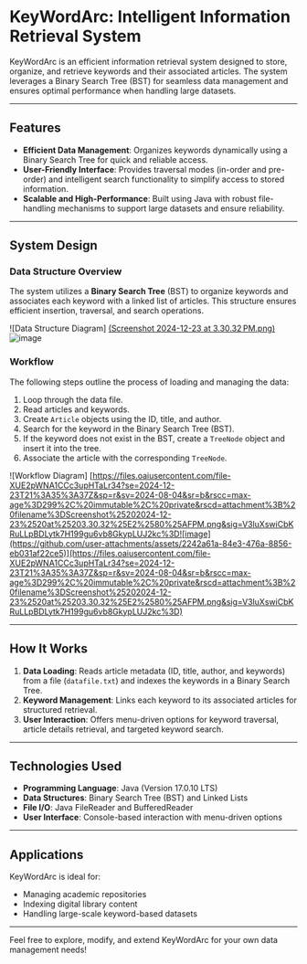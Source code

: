 # KeyWordArc: Intelligent Information Retrieval System

KeyWordArc is an efficient information retrieval system designed to store, organize, and retrieve keywords and their associated articles. The system leverages a Binary Search Tree (BST) for seamless data management and ensures optimal performance when handling large datasets.

---

## Features
- **Efficient Data Management**: Organizes keywords dynamically using a Binary Search Tree for quick and reliable access.
- **User-Friendly Interface**: Provides traversal modes (in-order and pre-order) and intelligent search functionality to simplify access to stored information.
- **Scalable and High-Performance**: Built using Java with robust file-handling mechanisms to support large datasets and ensure reliability.

---

## System Design
### **Data Structure Overview**
The system utilizes a **Binary Search Tree** (BST) to organize keywords and associates each keyword with a linked list of articles. This structure ensures efficient insertion, traversal, and search operations.

![Data Structure Diagram]
[(Screenshot 2024-12-23 at 3.30.32 PM.png)](https://files.oaiusercontent.com/file-PC9Aswdgp261hzb6oPEeNC?se=2024-12-23T21%3A35%3A37Z&sp=r&sv=2024-08-04&sr=b&rscc=max-age%3D299%2C%20immutable%2C%20private&rscd=attachment%3B%20filename%3Dimage.png&sig=NxrjTDXDLfCwdQMPkjLWFkctQSN7dUliwJLo%2BAUyDA0%3D)![image](https://github.com/user-attachments/assets/58b1880f-b9c8-4709-9a6b-0f38882643ed)

### **Workflow**
The following steps outline the process of loading and managing the data:
1. Loop through the data file.
2. Read articles and keywords.
3. Create `Article` objects using the ID, title, and author.
4. Search for the keyword in the Binary Search Tree (BST).
5. If the keyword does not exist in the BST, create a `TreeNode` object and insert it into the tree.
6. Associate the article with the corresponding `TreeNode`.

![Workflow Diagram]
[https://files.oaiusercontent.com/file-XUE2pWNA1CCc3upHTaLr34?se=2024-12-23T21%3A35%3A37Z&sp=r&sv=2024-08-04&sr=b&rscc=max-age%3D299%2C%20immutable%2C%20private&rscd=attachment%3B%20filename%3DScreenshot%25202024-12-23%2520at%25203.30.32%25E2%2580%25AFPM.png&sig=V3luXswiCbKRuLLpBDLytk7H199gu6vb8GkypLUJ2kc%3D![image](https://github.com/user-attachments/assets/2242a61a-84e3-476a-8856-eb031af22ce5)](https://files.oaiusercontent.com/file-XUE2pWNA1CCc3upHTaLr34?se=2024-12-23T21%3A35%3A37Z&sp=r&sv=2024-08-04&sr=b&rscc=max-age%3D299%2C%20immutable%2C%20private&rscd=attachment%3B%20filename%3DScreenshot%25202024-12-23%2520at%25203.30.32%25E2%2580%25AFPM.png&sig=V3luXswiCbKRuLLpBDLytk7H199gu6vb8GkypLUJ2kc%3D)



---

## How It Works
1. **Data Loading**: Reads article metadata (ID, title, author, and keywords) from a file (`datafile.txt`) and indexes the keywords in a Binary Search Tree.
2. **Keyword Management**: Links each keyword to its associated articles for structured retrieval.
3. **User Interaction**: Offers menu-driven options for keyword traversal, article details retrieval, and targeted keyword search.

---

## Technologies Used
- **Programming Language**: Java (Version 17.0.10 LTS)
- **Data Structures**: Binary Search Tree (BST) and Linked Lists
- **File I/O**: Java FileReader and BufferedReader
- **User Interface**: Console-based interaction with menu-driven options

---

## Applications
KeyWordArc is ideal for:
- Managing academic repositories
- Indexing digital library content
- Handling large-scale keyword-based datasets

---

Feel free to explore, modify, and extend KeyWordArc for your own data management needs!
